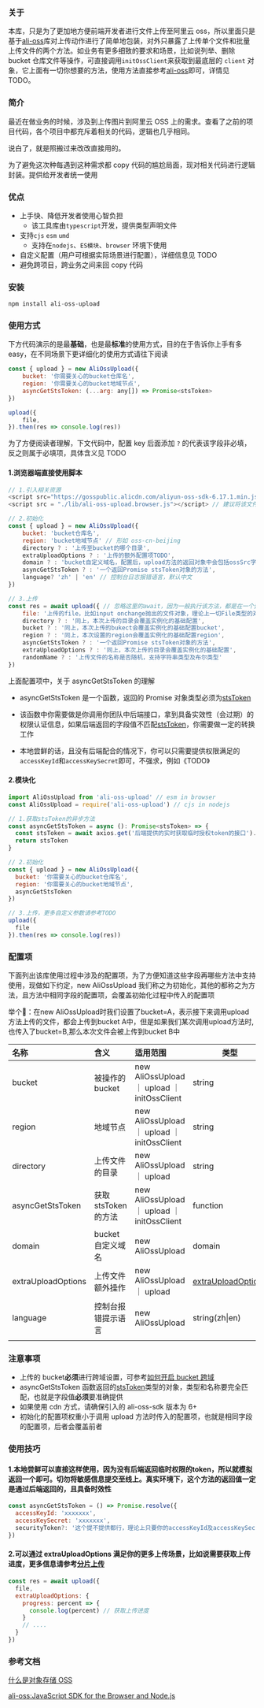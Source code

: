 ### 关于

本库，只是为了更加地方便前端开发者进行文件上传至阿里云 oss，所以里面只是基于[ali-oss](https://github.com/ali-sdk/ali-oss)库对上传动作进行了简单地包装，对外只暴露了上传单个文件和批量上传文件的两个方法。如业务有更多细致的要求和场景，比如说列举、删除 bucket 仓库文件等操作，可直接调用`initOssClient`来获取到最底层的 `client` 对象，它上面有一切你想要的方法，使用方法直接参考[ali-oss](https://github.com/ali-sdk/ali-oss)即可，详情见 TODO。

### 简介

最近在做业务的时候，涉及到上传图片到阿里云 OSS 上的需求。查看了之前的项目代码，各个项目中都充斥着相关的代码，逻辑也几乎相同。

说白了，就是照搬过来改改直接用的。

为了避免这次种每遇到这种需求都 copy 代码的尴尬局面，现对相关代码进行逻辑封装。提供给开发者统一使用

### 优点

- 上手快、降低开发者使用心智负担
  - 该工具库由`typescript`开发，提供类型声明文件
- 支持`cjs` `esm` `umd`
  - 支持在`nodejs`、`ES模块`、`browser` 环境下使用
- 自定义配置（用户可根据实际场景进行配置），详细信息见 TODO
- 避免跨项目，跨业务之间来回 copy 代码

### 安装

```javascript
npm install ali-oss-upload
```

### 使用方式

下方代码演示的是最**基础**，也是最**标准**的使用方式，目的在于告诉你上手有多 easy，在不同场景下更详细化的使用方式请往下阅读

```javascript
const { upload } = new AliOssUpload({
    bucket: '你需要关心的bucket仓库名',
    region: '你需要关心的bucket地域节点',
    asyncGetStsToken: (...arg: any[]) => Promise<stsToken>
})

upload({
    file,
}).then(res => console.log(res))
```

为了方便阅读者理解，下文代码中，配置 key 后面添加 `?` 的代表该字段非必填，反之则属于必填项，具体含义见 TODO

#### 1.浏览器端直接使用脚本

```javascript
// 1.引入相关资源
<script src="https://gosspublic.alicdn.com/aliyun-oss-sdk-6.17.1.min.js"></script> // ali oss cdn
<script src = "./lib/ali-oss-upload.browser.js"></script> // 建议将该文件本地化， 或者放在自己公司的cdn资源上

// 2.初始化
const { upload } = new AliOssUpload({
    bucket: 'bucket仓库名',
    region: 'bucket地域节点' // 形如 oss-cn-beijing
    directory ? : '上传至bucket的哪个目录',
    extraUploadOptions ? : '上传的额外配置项TODO',
    domain ? : 'bucket自定义域名，配置后，upload方法的返回对象中会包括ossSrc字段，也就是上传文件的真实地址',
    asyncGetStsToken ? : '一个返回Promise stsToken对象的方法',
    language? 'zh' | 'en' // 控制台日志报错语言，默认中文
})

// 3.上传
const res = await upload({ // 忽略这里的await，因为一般执行该方法，都是在一个异步函数中
    file: '上传的file，比如input onchange抛出的文件对象，理论上一切File类型的对象都行',
    directory ? : '同上，本次上传的目录会覆盖实例化的基础配置',
	bucket ? : '同上，本次上传的bukect会覆盖实例化的基础配置bucket',
	region ? : '同上，本次设置的region会覆盖实例化的基础配置region',
	asyncGetStsToken ? : '一个返回Promise stsToken对象的方法',
    extraUploadOptions ? : '同上，本次上传的目录会覆盖实例化的基础配置',
    randomName ? : '上传文件的名称是否随机，支持字符串类型及布尔类型'
})
```

上面配置项中，关于 asyncGetStsToken 的理解

- asyncGetStsToken 是一个函数，返回的 Promise 对象类型必须为[stsToken](https://github.com/weirui88888/ali-oss-upload/blob/main/lib/index.d.ts#L4)

- 该函数中你需要做是你调用你团队中后端接口，拿到具备实效性（会过期）的权限认证信息，如果后端返回的字段值不匹配[stsToken](https://github.com/weirui88888/ali-oss-upload/blob/main/lib/index.d.ts#L4)，你需要做一定的转换工作
- 本地尝鲜的话，且没有后端配合的情况下，你可以只需要提供权限满足的`accessKeyId`和`accessKeySecret`即可，不强求，例如《TODO》

#### 2.模块化

```javascript
import AliOssUpload from 'ali-oss-upload' // esm in browser
const AliOssUpload = require('ali-oss-upload') // cjs in nodejs

// 1.获取stsToken的异步方法
const asyncGetStsToken = async (): Promise<stsToken> => {
  const stsToken = await axios.get('后端提供的实时获取临时授权token的接口').data
  return stsToken
}

// 2.初始化
const { upload } = new AliOssUpload({
  bucket: '你需要关心的bucket仓库名',
  region: '你需要关心的bucket地域节点',
  asyncGetStsToken
})

// 3.上传，更多自定义参数请参考TODO
upload({
  file
}).then(res => console.log(res))
```

### 配置项

下面列出该库使用过程中涉及的配置项，为了方便知道这些字段再哪些方法中支持使用，现做如下约定，new AliOssUpload 我们称之为初始化，其他的都称之为方法，且方法中相同字段的配置项，会覆盖初始化过程中传入的配置项

举个🌰：在new AliOssUpload时我们设置了bucket=A，表示接下来调用upload方法上传的文件，都会上传到bucket A中，但是如果我们某次调用upload方法时,也传入了bucket=B,那么本次文件会被上传到bucket B中

| 名称               | 含义               | 适用范围                                   | 类型                                                         |
| :----------------- | :----------------- | :----------------------------------------- | ------------------------------------------------------------ |
| bucket             | 被操作的bucket     | new AliOssUpload ｜ upload ｜initOssClient | string                                                       |
| region             | 地域节点           | new AliOssUpload ｜ upload ｜initOssClient | string                                                       |
| directory          | 上传文件的目录     | new AliOssUpload ｜ upload                 | string                                                       |
| asyncGetStsToken   | 获取stsToken的方法 | new AliOssUpload ｜ upload ｜initOssClient | function                                                     |
| domain             | bucket自定义域名   | new AliOssUpload                           | domain                                                       |
| extraUploadOptions | 上传文件额外操作   | new AliOssUpload ｜ upload                 | [extraUploadOptions](https://github.com/DefinitelyTyped/DefinitelyTyped/blob/master/types/ali-oss/index.d.ts#L503) |
| language           | 控制台报错提示语言 | new AliOssUpload                           | string(zh\|en)                                               |
|                    |                    |                                            |                                                              |



### 注意事项

- 上传的 bucket**必须**进行跨域设置，可参考[如何开启 bucket 跨域](https://github.com/ali-sdk/ali-oss#bucket-setup)
- asyncGetStsToken 函数返回的[stsToken](https://github.com/weirui88888/ali-oss-upload/blob/main/lib/index.d.ts#L4)类型的对象，类型和名称要完全匹配，也就是字段值**必须**要准确提供
- 如果使用 cdn 方式，请确保引入的 ali-oss-sdk 版本为 6+
- 初始化的配置项权重小于调用 upload 方法时传入的配置项，也就是相同字段的配置项，后者会覆盖前者

### 使用技巧

#### 1.本地尝鲜可以直接这样使用，因为没有后端返回临时权限的token，所以就模拟返回一个即可。切勿将敏感信息提交至线上。真实环境下，这个方法的返回值一定是通过后端返回的，且具备时效性

```javascript
const asyncGetStsToken = () => Promise.resolve({
  accessKeyId: 'xxxxxxx',
  accessKeySecret: 'xxxxxxx',
  securityToken?: '这个提不提供都行，理论上只要你的accessKeyId及accessKeySecret有访问和操作oss bucket的权限就可以了'
})
```

#### 2.可以通过 extraUploadOptions 满足你的更多上传场景，比如说需要获取上传进度，更多信息请参考[分片上传](https://help.aliyun.com/document_detail/31850.html)

```javascript
const res = await upload({
  file,
  extraUploadOptions: {
    progress: percent => {
      console.log(percent) // 获取上传进度
    }
    // ....
  }
})
```

### 参考文档

[什么是对象存储 OSS](https://help.aliyun.com/document_detail/31817.html)

[ali-oss:JavaScript SDK for the Browser and Node.js](https://github.com/ali-sdk/ali-oss)

